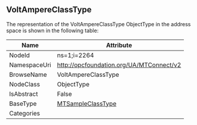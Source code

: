 <!-- objecttype -->
## VoltAmpereClassType
  
<!-- end of text -->
The representation of the VoltAmpereClassType ObjectType in the address space is shown in the following table:  

|Name|Attribute|
|---|---|
|NodeId|ns=1;i=2264|
|NamespaceUri|http://opcfoundation.org/UA/MTConnect/v2|
|BrowseName|VoltAmpereClassType|
|NodeClass|ObjectType|
|IsAbstract|False|
|BaseType|[MTSampleClassType](../../ObjectTypes/MTSampleClassType/readme.md)|
|Categories||

